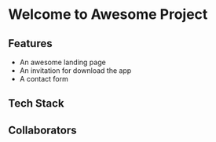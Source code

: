 # Welcome to Awesome Project

## Features

- An awesome landing page
- An invitation for download the app
- A contact form

## Tech Stack

## Collaborators
